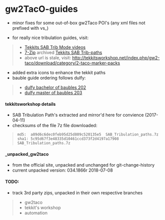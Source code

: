 # gw2TacO-guides

* minor fixes for some out-of-box gw2Taco POI's (any xml files not prefixed with vs_) 

* for really nice tribulation guides, visit:
> * [Tekkits SAB Trib Mode videos](http://tekkitsworkshop.net/index.php/guild-wars-2/jumping-puzzles/super-adventure-box/124-super-adventure-box-tribulation-guides-taco-routes)
>* [7-Zip](http://7-Zip.org) archived [Tekkits SAB Trib-paths](http://tekkitsworkshop.net/download/SAB_Tribulation_paths.7z)
>* above url is stale, visit: http://tekkitsworkshop.net/index.php/gw2-taco/download/category/2-taco-marker-packs
* added extra icons to enhance the tekkit paths
* bauble guide ordering follows dulfy:
> * [dulfy bachelor of baubles 202](http://dulfy.net/2013/09/07/gw2-bachelor-of-baubles-world-2-achievement-guide)
> * [dulfy master of baubles 203](http://dulfy.net/2013/09/17/gw2-master-of-baubles-world-2-achievement-guide)

#### tekkitsworkshop details
* SAB Tribulation Path's extracted and mirror'd here for convience (2017-04-11)
* checksums of the file 7z file downloaded:
> ```
> md5:  a89d6c6dec0feb95d25d809c520135e5  SAB_Tribulation_paths.7z
> sha1: 5c95d67f3e48335d10461ccd373f2d4197a17908  SAB_Tribulation_paths.7z
>```


#### _unpacked_gw2taco
* from the official site, unpacked and unchanged for git-change-history
* current unpacked version: 034.1866r 2018-07-08


#### TODO:
* track 3rd party zips, unpacked in their own respective branches
>* gw2taco
>* tekkit's workshop
>* automation
